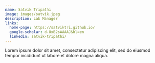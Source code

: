 ```yaml
---
name: Satvik Tripathi
image: images/satvik.jpeg
description: Lab Manager
links:
  home-page: https://satviktri.github.io/ 
  google-scholar: d-8xB2sAAAAJ&hl=en
  linkedin: satvik-tripathi/
---
```


Lorem ipsum dolor sit amet, consectetur adipiscing elit, sed do eiusmod tempor incididunt ut labore et dolore magna aliqua.

